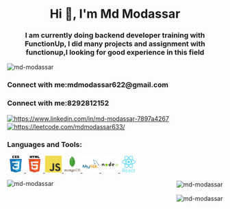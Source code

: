<h1 align="center">Hi 👋, I'm Md Modassar</h1>
<h3 align="center">I am currently doing backend developer training with FunctionUp, I did many projects and assignment with functionup,I looking for good experience in this field</h3>

<imge align="right" alt="coding" width="400" src="https://media.giphy.com/media/u2pmTWUi0MXjyrMaVj/giphy.gif">

<p align="left"> <img src="https://komarev.com/ghpvc/?username=md-modassar&label=Profile%20views&color=0e75b6&style=flat" alt="md-modassar" /> </p>

<h3 align="left">Connect with me:mdmodassar622@gmail.com</h3>
<h3 align="left">Connect with me:8292812152</h3>
<p align="left">
<a href="https://linkedin.com/in/https://www.linkedin.com/in/md-modassar-7897a4267" target="blank"><img align="center" src="https://raw.githubusercontent.com/rahuldkjain/github-profile-readme-generator/master/src/images/icons/Social/linked-in-alt.svg" alt="https://www.linkedin.com/in/md-modassar-7897a4267" height="30" width="40" /></a>
<a href="https://www.leetcode.com/https://leetcode.com/mdmodassar633/" target="blank"><img align="center" src="https://raw.githubusercontent.com/rahuldkjain/github-profile-readme-generator/master/src/images/icons/Social/leet-code.svg" alt="https://leetcode.com/mdmodassar633/" height="30" width="40" /></a>
</p>

<h3 align="left">Languages and Tools:</h3>
<p align="left"> <a href="https://www.w3schools.com/css/" target="_blank" rel="noreferrer"> <img src="https://raw.githubusercontent.com/devicons/devicon/master/icons/css3/css3-original-wordmark.svg" alt="css3" width="40" height="40"/> </a> <a href="https://www.w3.org/html/" target="_blank" rel="noreferrer"> <img src="https://raw.githubusercontent.com/devicons/devicon/master/icons/html5/html5-original-wordmark.svg" alt="html5" width="40" height="40"/> </a> <a href="https://developer.mozilla.org/en-US/docs/Web/JavaScript" target="_blank" rel="noreferrer"> <img src="https://raw.githubusercontent.com/devicons/devicon/master/icons/javascript/javascript-original.svg" alt="javascript" width="40" height="40"/> </a> <a href="https://www.mongodb.com/" target="_blank" rel="noreferrer"> <img src="https://raw.githubusercontent.com/devicons/devicon/master/icons/mongodb/mongodb-original-wordmark.svg" alt="mongodb" width="40" height="40"/> </a> <a href="https://www.mysql.com/" target="_blank" rel="noreferrer"> <img src="https://raw.githubusercontent.com/devicons/devicon/master/icons/mysql/mysql-original-wordmark.svg" alt="mysql" width="40" height="40"/> </a> <a href="https://nodejs.org" target="_blank" rel="noreferrer"> <img src="https://raw.githubusercontent.com/devicons/devicon/master/icons/nodejs/nodejs-original-wordmark.svg" alt="nodejs" width="40" height="40"/> </a> <a href="https://reactjs.org/" target="_blank" rel="noreferrer"> <img src="https://raw.githubusercontent.com/devicons/devicon/master/icons/react/react-original-wordmark.svg" alt="react" width="40" height="40"/> </a> </p>

<p><img align="left" src="https://github-readme-stats.vercel.app/api/top-langs?username=md-modassar&show_icons=true&locale=en&layout=compact" alt="md-modassar" /></p>

<p>&nbsp;<img align="center" src="https://github-readme-stats.vercel.app/api?username=md-modassar&show_icons=true&locale=en" alt="md-modassar" /></p>

<p><img align="center" src="https://github-readme-streak-stats.herokuapp.com/?user=md-modassar&" alt="md-modassar" /></p>
